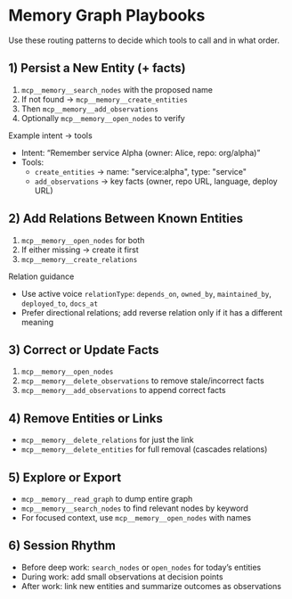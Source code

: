 # Memory Graph Playbooks

Use these routing patterns to decide which tools to call and in what order.

## 1) Persist a New Entity (+ facts)
1. `mcp__memory__search_nodes` with the proposed name
2. If not found → `mcp__memory__create_entities`
3. Then `mcp__memory__add_observations`
4. Optionally `mcp__memory__open_nodes` to verify

Example intent → tools
- Intent: “Remember service Alpha (owner: Alice, repo: org/alpha)”
- Tools:
  - `create_entities` → name: "service:alpha", type: "service"
  - `add_observations` → key facts (owner, repo URL, language, deploy URL)

## 2) Add Relations Between Known Entities
1. `mcp__memory__open_nodes` for both
2. If either missing → create it first
3. `mcp__memory__create_relations`

Relation guidance
- Use active voice `relationType`: `depends_on`, `owned_by`, `maintained_by`, `deployed_to`, `docs_at`
- Prefer directional relations; add reverse relation only if it has a different meaning

## 3) Correct or Update Facts
1. `mcp__memory__open_nodes`
2. `mcp__memory__delete_observations` to remove stale/incorrect facts
3. `mcp__memory__add_observations` to append correct facts

## 4) Remove Entities or Links
- `mcp__memory__delete_relations` for just the link
- `mcp__memory__delete_entities` for full removal (cascades relations)

## 5) Explore or Export
- `mcp__memory__read_graph` to dump entire graph
- `mcp__memory__search_nodes` to find relevant nodes by keyword
- For focused context, use `mcp__memory__open_nodes` with names

## 6) Session Rhythm
- Before deep work: `search_nodes` or `open_nodes` for today’s entities
- During work: add small observations at decision points
- After work: link new entities and summarize outcomes as observations

